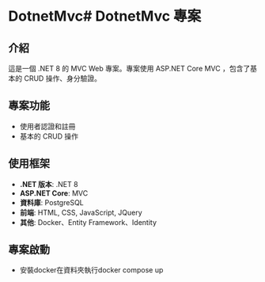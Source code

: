 # DotnetMvc# DotnetMvc 專案

## 介紹

這是一個 .NET 8 的 MVC Web 專案。專案使用 ASP.NET Core MVC ，包含了基本的 CRUD 操作、身分驗證。

## 專案功能

- 使用者認證和註冊
- 基本的 CRUD 操作

## 使用框架

- **.NET 版本**: .NET 8
- **ASP.NET Core**: MVC
- **資料庫**: PostgreSQL
- **前端**: HTML, CSS, JavaScript, JQuery
- **其他**: Docker、Entity Framework、Identity

## 專案啟動
- 安裝docker在資料夾執行docker compose up

